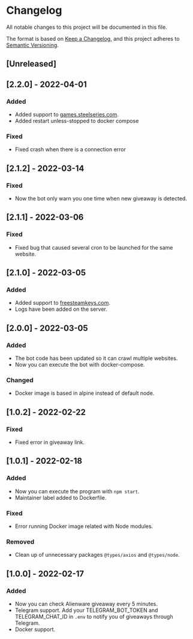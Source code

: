 # Changelog

All notable changes to this project will be documented in this file.

The format is based on [Keep a Changelog](https://keepachangelog.com/en/1.0.0/),
and this project adheres to [Semantic Versioning](https://semver.org/spec/v2.0.0.html).

## [Unreleased]

## [2.2.0] - 2022-04-01

### Added

- Added support to [games.steelseries.com](https://games.steelseries.com/home).
- Added restart unless-stopped to docker compose

### Fixed

- Fixed crash when there is a connection error

## [2.1.2] - 2022-03-14

### Fixed

- Now the bot only warn you one time when new giveaway is detected.

## [2.1.1] - 2022-03-06

### Fixed

- Fixed bug that caused several cron to be launched for the same website.

## [2.1.0] - 2022-03-05

### Added

- Added support to [freesteamkeys.com](https://www.freesteamkeys.com/).
- Logs have been added on the server.

## [2.0.0] - 2022-03-05

### Added

- The bot code has been updated so it can crawl multiple websites.
- Now you can execute the bot with docker-compose.

### Changed

- Docker image is based in alpine instead of default node.

## [1.0.2] - 2022-02-22

### Fixed

- Fixed error in giveaway link.

## [1.0.1] - 2022-02-18

### Added

- Now you can execute the program with `npm start`.
- Maintainer label added to Dockerfile.

### Fixed

- Error running Docker image related with Node modules.

### Removed

- Clean up of unnecessary packages `@types/axios` and `@types/node`.

## [1.0.0] - 2022-02-17

### Added

- Now you can check Alienware giveaway every 5 minutes.
- Telegram support. Add your TELEGRAM_BOT_TOKEN and TELEGRAM_CHAT_ID in `.env`
  to notify you of giveaways through Telegram.
- Docker support.
